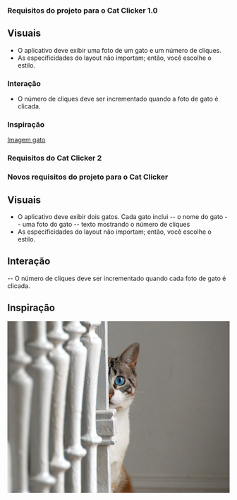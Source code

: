 ### Requisitos do projeto para o Cat Clicker 1.0

## Visuais
- O aplicativo deve exibir uma foto de um gato e um número de cliques.
- As especificidades do layout não importam; então, você escolhe o estilo.


### Interação
- O número de cliques deve ser incrementado quando a foto de gato é clicada.

### Inspiração
[Imagem gato](https://lh3.ggpht.com/nlI91wYNCrjjNy5f-S3CmVehIBM4cprx-JFWOztLk7vFlhYuFR6YnxcT446AvxYg4Ab7M1Fy0twaOCWYcUk=s0#w=640&h=426)


### Requisitos do Cat Clicker 2

### Novos requisitos do projeto para o Cat Clicker

## Visuais
- O aplicativo deve exibir dois gatos. Cada gato inclui
-- o nome do gato
-- uma foto do gato
-- texto mostrando o número de cliques
- As especificidades do layout não importam; então, você escolhe o estilo.

## Interação
-- O número de cliques deve ser incrementado quando cada foto de gato é clicada.

## Inspiração
![](/cat-clicker/img/cat-two.jpg)